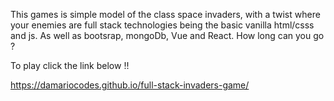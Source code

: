 This games is simple model of the class space invaders, with a twist where your enemies are full stack technologies being the basic vanilla html/csss and js. As well as bootsrap, mongoDb,
Vue and React. How long can you go ?

To play click the link below !!

https://damariocodes.github.io/full-stack-invaders-game/

